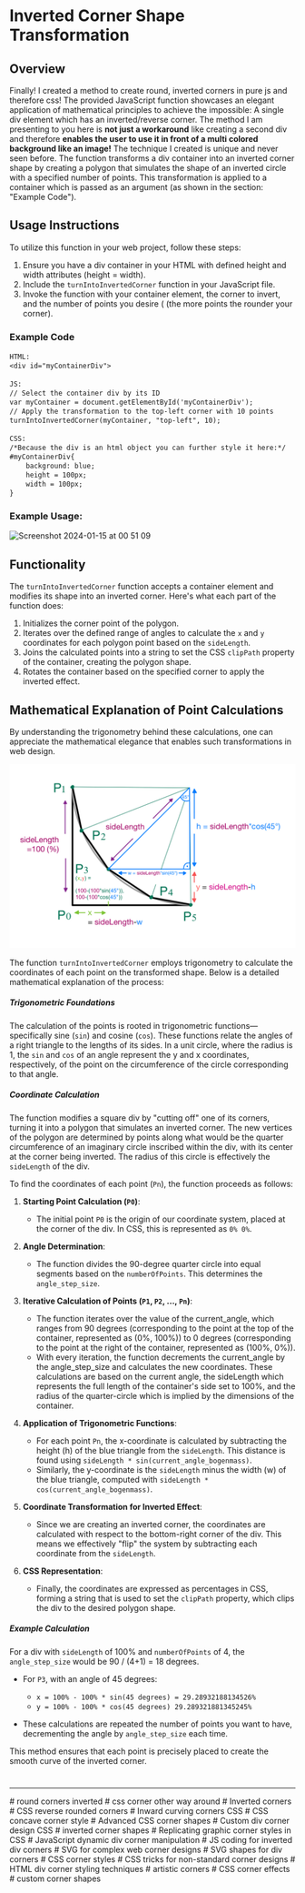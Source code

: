 # Inverted Corner Shape Transformation

## Overview
Finally! I created a method to create round, inverted corners in pure js and therefore css!
The provided JavaScript function showcases an elegant application of mathematical principles to achieve the impossible: A single div element which has an inverted/reverse corner.
The method I am presenting to you here is **not just a workaround** like creating a second div and therefore **enables the user to use it in front of a multi colored background like an image!**
The technique I created is unique and never seen before. 
The function transforms a div container into an inverted corner shape by creating a polygon that simulates the shape of an inverted circle with a specified number of points. This transformation is applied to a container which is passed as an argument (as shown in the section: "Example Code").


## Usage Instructions
To utilize this function in your web project, follow these steps:
1. Ensure you have a div container in your HTML with defined height and width attributes (height = width).
2. Include the `turnIntoInvertedCorner` function in your JavaScript file.
3. Invoke the function with your container element, the corner to invert, and the number of points you desire (
    (the more points the rounder your corner).

### Example Code
```
HTML:
<div id="myContainerDiv">

JS:
// Select the container div by its ID
var myContainer = document.getElementById('myContainerDiv');
// Apply the transformation to the top-left corner with 10 points
turnIntoInvertedCorner(myContainer, "top-left", 10);

CSS:
/*Because the div is an html object you can further style it here:*/
#myContainerDiv{
    background: blue;
    height = 100px;
    width = 100px;
}
```
### Example Usage:
![Screenshot 2024-01-15 at 00 51 09](https://github.com/nilsplum/Invert-Rounded-Corner/assets/128645172/111cfc61-caa1-4b0b-bb13-da19412730f6)




## Functionality
The `turnIntoInvertedCorner` function accepts a container element and modifies its shape into an inverted corner. Here's what each part of the function does:
1. Initializes the corner point of the polygon.
2. Iterates over the defined range of angles to calculate the `x` and `y` coordinates for each polygon point based on the `sideLength`.
3. Joins the calculated points into a string to set the CSS `clipPath` property of the container, creating the polygon shape.
4. Rotates the container based on the specified corner to apply the inverted effect.

## Mathematical Explanation of Point Calculations
By understanding the trigonometry behind these calculations, one can appreciate the mathematical elegance that enables such transformations in web design.

![Explanation](MathDrawing.jpeg)

The function `turnIntoInvertedCorner` employs trigonometry to calculate the coordinates of each point on the transformed shape. Below is a detailed mathematical explanation of the process:

##### Trigonometric Foundations
The calculation of the points is rooted in trigonometric functions—specifically sine (`sin`) and cosine (`cos`). These functions relate the angles of a right triangle to the lengths of its sides. In a unit circle, where the radius is 1, the `sin` and `cos` of an angle represent the y and x coordinates, respectively, of the point on the circumference of the circle corresponding to that angle.

##### Coordinate Calculation
The function modifies a square div by "cutting off" one of its corners, turning it into a polygon that simulates an inverted corner. The new vertices of the polygon are determined by points along what would be the quarter circumference of an imaginary circle inscribed within the div, with its center at the corner being inverted. The radius of this circle is effectively the `sideLength` of the div.

To find the coordinates of each point (`Pn`), the function proceeds as follows:

1. **Starting Point Calculation (`P0`)**:
   - The initial point `P0` is the origin of our coordinate system, placed at the corner of the div. In CSS, this is represented as `0% 0%`.

2. **Angle Determination**:
   - The function divides the 90-degree quarter circle into equal segments based on the `numberOfPoints`. This determines the `angle_step_size`.

3. **Iterative Calculation of Points (`P1`, `P2`, ..., `Pn`)**:
   - The function iterates over the value of the current_angle, which ranges from 90 degrees (corresponding to the point at the top of the container, represented as (0%, 100%)) to 0 degrees (corresponding to the point at the right of the container, represented as (100%, 0%)).
   - With every iteration, the function decrements the current_angle by the angle_step_size and calculates the new coordinates. These calculations are based on the current angle, the sideLength which represents the full length of the container's side set to 100%, and the radius of the quarter-circle which is implied by the dimensions of the container.

4. **Application of Trigonometric Functions**:
   - For each point `Pn`, the x-coordinate is calculated by subtracting the height (h) of the blue triangle from the `sideLength`. This distance is found using `sideLength * sin(current_angle_bogenmass)`.
   - Similarly, the y-coordinate is the `sideLength` minus the width (w) of the blue triangle, computed with `sideLength * cos(current_angle_bogenmass)`.

5. **Coordinate Transformation for Inverted Effect**:
   - Since we are creating an inverted corner, the coordinates are calculated with respect to the bottom-right corner of the div. This means we effectively "flip" the system by subtracting each coordinate from the `sideLength`.

6. **CSS Representation**:
   - Finally, the coordinates are expressed as percentages in CSS, forming a string that is used to set the `clipPath` property, which clips the div to the desired polygon shape.

##### Example Calculation
For a div with `sideLength` of 100% and `numberOfPoints` of 4, the `angle_step_size` would be 90 / (4+1) = 18 degrees.

- For `P3`, with an angle of 45 degrees:
  - `x = 100% - 100% * sin(45 degrees) = 29.28932188134526%`
  - `y = 100% - 100% * cos(45 degrees) 29.289321881345245%`

- These calculations are repeated the number of points you want to have, decrementing the angle by `angle_step_size` each time.

This method ensures that each point is precisely placed to create the smooth curve of the inverted corner.

#
#
#

---

\# round corners inverted
\# css corner other way around
\# Inverted corners
\# CSS reverse rounded corners
\# Inward curving corners CSS
\# CSS concave corner style
\# Advanced CSS corner shapes
\# Custom div corner design CSS
\# inverted corner shapes
\# Replicating graphic corner styles in CSS
\# JavaScript dynamic div corner manipulation
\# JS coding for inverted div corners
\# SVG for complex web corner designs
\# SVG shapes for div corners
\# CSS corner styles
\# CSS tricks for non-standard corner designs
\# HTML div corner styling techniques
\# artistic corners
\# CSS corner effects
\# custom corner shapes




